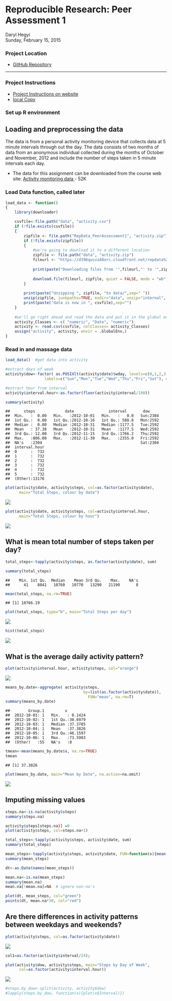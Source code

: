 # Reproducible Research: Peer Assessment 1
Daryl Hegyi  
Sunday, February 15, 2015  
### Project Location

* [GitHub Repository](https://github.com/dar7yl/ReproducibleResearch)

---
### Project Instructions
* [Project Instructions on website](https://class.coursera.org/repdata-011/human_grading/view/courses/973512/assessments/3/submissions)
* [local Copy](RepData_PeerAssessment1/doc/instructions.pdf)

### Set up R environment


## Loading and preprocessing the data
The data is from a personal activity monitoring device that collects data at 5 minute intervals through out the day. The data consists of two months of data from an anonymous individual collected during the months of October and November, 2012 and include the number of steps taken in 5 minute intervals each day.

* The data for this assignment can be downloaded from the course web site:
		[Activity monitoring data ](https://d396qusza40orc.cloudfront.net/repdata%2Fdata%2Factivity.zip) - 52K
		
### Load Data function, called later

```r
load_data <- function()
{
	library(downloader)

	csvfile<-file.path("data", "activity.csv")
	if (!file.exists(csvfile))
	{
		zipfile <- file.path("RepData_PeerAssessment1", "activity.zip")
		if (!file.exists(zipfile))
		{
			#we're going to download it to a different location
			zipfile <- file.path("data", "activity.zip")
			fileurl <- "https://d396qusza40orc.cloudfront.net/repdata%2Fdata%2Factivity.zip"
			
			print(paste("Downloading files from '",fileurl,"' to '",zipfile,"'",sep="") )
			
			download.file(fileurl, zipfile, quiet = FALSE, mode = "wb", cacheOK = TRUE )
		}
	
		print(paste("Unzipping ", zipfile, "to data/",sep=" "))
		unzip(zipfile, junkpaths=TRUE, exdir="data", unzip="internal", setTimes=FALSE)
		print(paste("data is now in ", csvfile),sep="")
	}
	
	#we'll go right ahead and read the data and put it in the global environment
	activity_Classes <- c( "numeric", "Date", "numeric")
	activity <- read.csv(csvfile, colClasses= activity_Classes)
	assign("activity", activity, envir = .GlobalEnv,) 
}
```

### Read in and massage data

```r
load_data()  #get data into activity

#extract days of week
activity$dow<-factor( as.POSIXlt(activity$date)$wday, levels=c(0,1,2,3,4,5,6), 
				 labels=c("Sun","Mon","Tue","Wed","Thu","Fri","Sat"), ordered=TRUE)

#extract hour from interval
activity$interval.hour<-as.factor(floor(activity$interval/100))

summary(activity)
```

```
##      steps             date               interval       dow      
##  Min.   :  0.00   Min.   :2012-10-01   Min.   :   0.0   Sun:2304  
##  1st Qu.:  0.00   1st Qu.:2012-10-16   1st Qu.: 588.8   Mon:2592  
##  Median :  0.00   Median :2012-10-31   Median :1177.5   Tue:2592  
##  Mean   : 37.38   Mean   :2012-10-31   Mean   :1177.5   Wed:2592  
##  3rd Qu.: 12.00   3rd Qu.:2012-11-15   3rd Qu.:1766.2   Thu:2592  
##  Max.   :806.00   Max.   :2012-11-30   Max.   :2355.0   Fri:2592  
##  NA's   :2304                                           Sat:2304  
##  interval.hour  
##  0      :  732  
##  1      :  732  
##  2      :  732  
##  3      :  732  
##  4      :  732  
##  5      :  732  
##  (Other):13176
```

```r
plot(activity$date, activity$steps, col=as.factor(activity$date), 
	  main="Total Steps, colour by date")
```

![](PA1_template_files/figure-html/massage_data-1.png) 

```r
plot(activity$date, activity$steps, col=activity$interval.hour, 
	  main="Total Steps, colour by hour")
```

![](PA1_template_files/figure-html/massage_data-2.png) 


## What is mean total number of steps taken per day?

```r
total_steps<-tapply(activity$steps, as.factor(activity$date), sum)

summary(total_steps)
```

```
##    Min. 1st Qu.  Median    Mean 3rd Qu.    Max.    NA's 
##      41    8841   10760   10770   13290   21190       8
```

```r
mean(total_steps, na.rm=TRUE)
```

```
## [1] 10766.19
```

```r
plot(total_steps, type="b", main="Total Steps per day")
```

![](PA1_template_files/figure-html/mean_total_steps-1.png) 

```r
hist(total_steps)
```

![](PA1_template_files/figure-html/mean_total_steps-2.png) 



## What is the average daily activity pattern?

```r
plot(activity$interval.hour, activity$steps, col="orange")
```

![](PA1_template_files/figure-html/average_daily_activity-1.png) 

```r
means_by.date<-aggregate( activity$steps, 
								  by=list(as.factor(activity$date)), 
									FUN="mean", na.rm=T)
summary(means_by.date)
```

```
##        Group.1         x          
##  2012-10-01: 1   Min.   : 0.1424  
##  2012-10-02: 1   1st Qu.:30.6979  
##  2012-10-03: 1   Median :37.3785  
##  2012-10-04: 1   Mean   :37.3826  
##  2012-10-05: 1   3rd Qu.:46.1597  
##  2012-10-06: 1   Max.   :73.5903  
##  (Other)   :55   NA's   :8
```

```r
tmean<-mean(means_by.date$x, na.rm=TRUE)
tmean
```

```
## [1] 37.3826
```

```r
plot(means_by.date, main="Mean by Date", na.action=na.omit)
```

![](PA1_template_files/figure-html/average_daily_activity-2.png) 


## Imputing missing values

```r
steps.na<-is.na(activity$steps)
summary(steps.na)

activity$steps[steps.na)] =0
plot(activity$steps, col=steps.na+1)

total_steps<-tapply(activity$steps, activity$date, sum)
summary(total_steps)

mean_steps<-tapply(activity$steps, activity$date, FUN=function(x){mean(x,na.rm=T)})
summary(mean_steps)

dt<-as.Date(names(mean_steps))

mean.na<-is.na(mean_steps)
summary(mean.na)
mean.na[!mean.na]=NA  # ignore non-na's

plot(dt, mean_steps, col="green")
points(dt, mean.na*30, col="red")
```



## Are there differences in activity patterns between weekdays and weekends?

```r
plot(activity$steps, col=as.factor(activity$date))
```

![](PA1_template_files/figure-html/unnamed-chunk-2-1.png) 

```r
col1=as.factor(activity$interval/24);

plot(activity$dow, activity$steps, main="Steps by Day of Week", 
	  col=as.factor(activity$interval.hour))
```

![](PA1_template_files/figure-html/unnamed-chunk-2-2.png) 

```r
#steps.by_dow<-split(activity, activity$dow)
#lapply(steps.by_dow, function(x){plot(x$Interval)})
```
